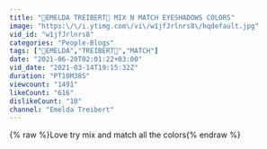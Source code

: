 ```yaml
---
title: "🔴EMELDA TREIBERT🔴 MIX N MATCH EYESHADOWS COLORS"
image: "https:\/\/i.ytimg.com\/vi\/w1jfJrlnrs8\/hqdefault.jpg"
vid_id: "w1jfJrlnrs8"
categories: "People-Blogs"
tags: ["🔴EMELDA","TREIBERT🔴","MATCH"]
date: "2021-06-20T02:01:22+03:00"
vid_date: "2021-03-14T19:15:32Z"
duration: "PT10M38S"
viewcount: "1491"
likeCount: "616"
dislikeCount: "10"
channel: "Emelda Treibert"
---
```

{% raw %}Love try mix and match all the colors{% endraw %}
